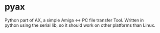 # pyax

Python part of AX, a simple Amiga <-> PC file transfer Tool. Written in python using the serial lib, so it should work
on other platforms than Linux.
